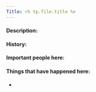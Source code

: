 ```yaml
---
Title: <% tp.file.title %>
---
```

#### Description:

#### History:

#### Important people here:



#### Things that have happened here:
* 
